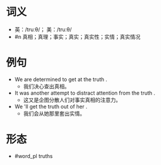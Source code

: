# 词义
- 英：/truːθ/； 美：/truːθ/
- #n 真相；真理；事实；真实；真实性；实情；真实情况
# 例句
- We are determined to get at the truth .
	- 我们决心查出真相。
- It was another attempt to distract attention from the truth .
	- 这又是企图分散人们对事实真相的注意力。
- We 'll get the truth out of her .
	- 我们会从她那里套出实情。
# 形态
- #word_pl truths
